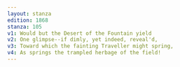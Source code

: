```yaml
---
layout: stanza
edition: 1868
stanza: 105
v1: Would but the Desert of the Fountain yield
v2: One glimpse--if dimly, yet indeed, reveal'd,
v3: Toward which the fainting Traveller might spring,
v4: As springs the trampled herbage of the field!
---
```

